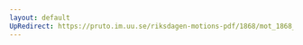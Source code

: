 ```yaml
---
layout: default
UpRedirect: https://pruto.im.uu.se/riksdagen-motions-pdf/1868/mot_1868__fk__31.pdf
---
```

